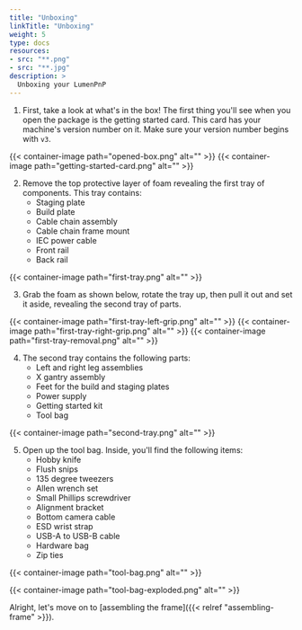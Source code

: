```yaml
---
title: "Unboxing"
linkTitle: "Unboxing"
weight: 5
type: docs
resources:
- src: "**.png"
- src: "**.jpg"
description: >
  Unboxing your LumenPnP
---
```


1. First, take a look at what's in the box! The first thing you'll see when you open the package is the getting started card. This card has your machine's version number on it. Make sure your version number begins with `v3`.

{{< container-image path="opened-box.png" alt="" >}}
{{< container-image path="getting-started-card.png" alt="" >}}

2. Remove the top protective layer of foam revealing the first tray of components. This tray contains:
   - Staging plate
   - Build plate
   - Cable chain assembly
   - Cable chain frame mount
   - IEC power cable
   - Front rail
   - Back rail
  
{{< container-image path="first-tray.png" alt="" >}}

3. Grab the foam as shown below, rotate the tray up, then pull it out and set it aside, revealing the second tray of parts.

{{< container-image path="first-tray-left-grip.png" alt="" >}}
{{< container-image path="first-tray-right-grip.png" alt="" >}}
{{< container-image path="first-tray-removal.png" alt="" >}}

4. The second tray contains the following parts:
   - Left and right leg assemblies
   - X gantry assembly
   - Feet for the build and staging plates
   - Power supply
   - Getting started kit
   - Tool bag

{{< container-image path="second-tray.png" alt="" >}}

5. Open up the tool bag. Inside, you'll find the following items:
   - Hobby knife
   - Flush snips
   - 135 degree tweezers
   - Allen wrench set
   - Small Phillips screwdriver
   - Alignment bracket
   - Bottom camera cable
   - ESD wrist strap
   - USB-A to USB-B cable
   - Hardware bag
   - Zip ties

{{< container-image path="tool-bag.png" alt="" >}}

{{< container-image path="tool-bag-exploded.png" alt="" >}}

Alright, let's move on to [assembling the frame]({{< relref "assembling-frame" >}}).